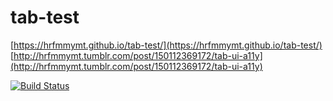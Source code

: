 # tab-test
[https://hrfmmymt.github.io/tab-test/](https://hrfmmymt.github.io/tab-test/)  
[http://hrfmmymt.tumblr.com/post/150112369172/tab-ui-a11y](http://hrfmmymt.tumblr.com/post/150112369172/tab-ui-a11y)

[![Build Status](https://travis-ci.org/hrfmmymt/tab-test.svg?branch=master)](https://travis-ci.org/hrfmmymt/tab-test)
